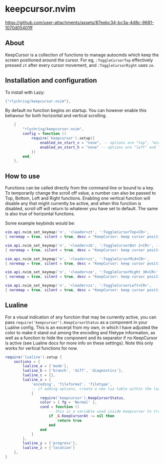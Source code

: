 # keepcursor.nvim

https://github.com/user-attachments/assets/87eebc34-bc3a-4d8c-9681-1070d05401ff

## About
KeepCursor is a collection of functions to manage autocmds which keep the screen positioned around the cursor. For eg, `:ToggleCursorTop` effectively pressed `zt` after every cursor movement, and `:ToggleCursorRight` uses `ze`.

## Installation and configuration
To install with Lazy:
```lua
{"rlychrisg/keepcursor.nvim"},
```

By default no function begins on startup. You can however enable this behavour for both horizontal and vertical scrolling.
```lua
    {
        "rlychrisg/keepcursor.nvim",
        config = function ()
            require('keepcursor').setup({
                enabled_on_start_v = "none", -- options are "top", "middle" and "bottom".
                enabled_on_start_h = "none" -- options are "left" and "right".
            })
        end,
    },
```

## How to use
Functions can be called directly from the command line or bound to a key. To temporarily change the scroll off value, a number can also be passed to Top, Bottom, Left and Right functions. Enabling one vertical function will disable any that might currently be active, and when this function is disabled, scroll off will return to whatever you have set to default. The same is also true of horizontal functions.

Some example keybinds would be:
```lua
vim.api.nvim_set_keymap('n', '<leader>zt', ':ToggleCursorTop<CR>',
{ noremap = true, silent = true, desc = "KeepCursor: keep cursor positioned at top on cursor move" })

vim.api.nvim_set_keymap('n', '<leader>zb', ':ToggleCursorBot 2<CR>', -- optional argument, temporarily sets scroll off to 2
{ noremap = true, silent = true, desc = "KeepCursor: keep cursor positioned at bottom on cursor move" })

vim.api.nvim_set_keymap('n', '<leader>zz', ':ToggleCursorMid<CR>',
{ noremap = true, silent = true, desc = "KeepCursor: keep cursor positioned at middle on cursor move" })

vim.api.nvim_set_keymap('n', '<leader>ze', ':ToggleCursorRight 30<CR>', -- optional argument, temporarily sets side scroll off to 30
{ noremap = true, silent = true, desc = "KeepCursor: keep cursor positioned to the right on cursor move" })

vim.api.nvim_set_keymap('n', '<leader>zs', ':ToggleCursorLeft<CR>',
{ noremap = true, silent = true, desc = "KeepCursor: keep cursor positioned to the left on cursor move" })

```

## Lualine
For a visual indication of any function that may be currently active, you can pass `require('keepcursor').KeepCursorStatus` as a component in your Lualine config. This is an excerpt from my own, in which I have adjusted the color to make it stand out among the encoding and filetype information, as well as a function to hide the component and its separator if no KeepCursor is active (see Lualine docs for more info on these settings). Note this only works for vertical functions for now.
```lua
require('lualine').setup {
    sections = {
        lualine_a = {'mode'},
        lualine_b = {'branch', 'diff', 'diagnostics'},
        lualine_c = {},
        lualine_x = {
            'encoding', 'fileformat', 'filetype',
            -- if adding options, create a new lua table within the lualine_x table
            {
                require('keepcursor').KeepCursorStatus,
                color = { fg = 'Normal' },
                cond = function ()
                    -- this is a variable used inside keepcursor to track the state of currently enabled functions
                    if _G.KeepCursorAt ~= nil then
                        return true
                    end
                end
            }
        },
        lualine_y = {'progress'},
        lualine_z = {'location'}
    },
}

```


